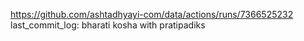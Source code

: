 https://github.com/ashtadhyayi-com/data/actions/runs/7366525232
last_commit_log: bharati kosha with pratipadiks